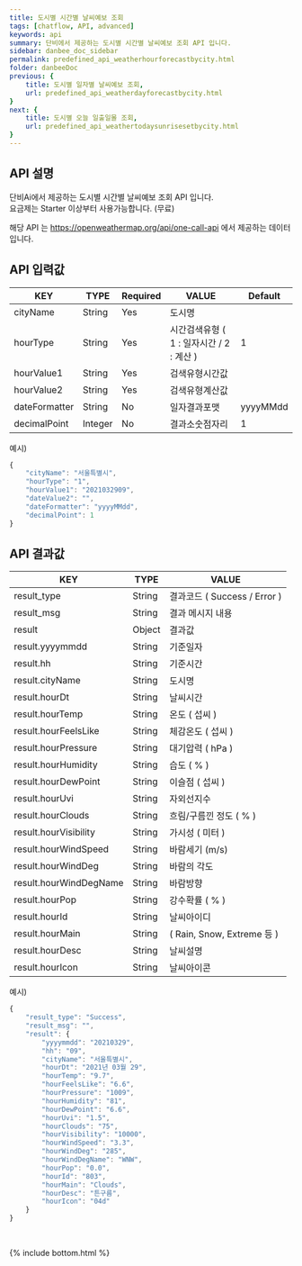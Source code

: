 ```yaml
---
title: 도시별 시간별 날씨예보 조회
tags: [chatflow, API, advanced]
keywords: api
summary: 단비에서 제공하는 도시별 시간별 날씨예보 조회 API 입니다.
sidebar: danbee_doc_sidebar
permalink: predefined_api_weatherhourforecastbycity.html
folder: danbeeDoc
previous: {
    title: 도시별 일자별 날씨예보 조회,
    url: predefined_api_weatherdayforecastbycity.html
}
next: {
    title: 도시별 오늘 일출일몰 조회,
    url: predefined_api_weathertodaysunrisesetbycity.html
}
---
```


## API 설명

단비Ai에서 제공하는 도시별 시간별 날씨예보 조회 API 입니다. <br>
요금제는 Starter 이상부터 사용가능합니다. (무료) <br>

해당 API 는 https://openweathermap.org/api/one-call-api 에서 제공하는 데이터입니다.

## API 입력값

| KEY | TYPE | Required | VALUE | Default |
|--------|--------|--------|--------|--------|
| cityName | String | Yes | 도시명 | |
| hourType | String | Yes | 시간검색유형 ( 1 : 일자시간 / 2 : 계산 ) | 1 |
| hourValue1 | String | Yes | 검색유형시간값 |  |
| hourValue2 | String | Yes | 검색유형계산값 |  |
| dateFormatter | String | No | 일자결과포맷 | yyyyMMdd |
| decimalPoint | Integer | No | 결과소숫점자리 | 1 |

예시)
```javascript
{
    "cityName": "서울특별시",
    "hourType": "1",
    "hourValue1": "2021032909",
    "dateValue2": "",
    "dateFormatter": "yyyyMMdd",
    "decimalPoint": 1
}
```

## API 결과값

| KEY | TYPE | VALUE |
|--------|--------|--------|
| result_type | String | 결과코드 ( Success / Error ) |
| result_msg | String | 결과 메시지 내용 |
| result | Object | 결과값 |
| result.yyyymmdd | String | 기준일자 |
| result.hh | String | 기준시간 |
| result.cityName | String | 도시명 |
| result.hourDt | String | 날씨시간 |
| result.hourTemp | String | 온도 ( 섭씨 ) |
| result.hourFeelsLike | String | 체감온도 ( 섭씨 ) |
| result.hourPressure | String | 대기압력 ( hPa ) |
| result.hourHumidity | String | 습도 ( % ) |
| result.hourDewPoint | String | 이슬점 ( 섭씨 ) |
| result.hourUvi | String | 자외선지수 |
| result.hourClouds | String | 흐림/구름낀 정도 ( % ) |
| result.hourVisibility | String | 가시성 ( 미터 ) |
| result.hourWindSpeed | String | 바람세기 (m/s) |
| result.hourWindDeg | String | 바람의 각도 |
| result.hourWindDegName | String | 바람방향 |
| result.hourPop | String | 강수확률 ( % ) |
| result.hourId | String | 날씨아이디 |
| result.hourMain | String | ( Rain, Snow, Extreme 등 ) |
| result.hourDesc | String | 날씨설명 |
| result.hourIcon | String | 날씨아이콘 |

예시)
```javascript
{
    "result_type": "Success",
    "result_msg": "",
    "result": {
        "yyyymmdd": "20210329",
        "hh": "09",
        "cityName": "서울특별시",
        "hourDt": "2021년 03월 29",
        "hourTemp": "9.7",
        "hourFeelsLike": "6.6",
        "hourPressure": "1009",
        "hourHumidity": "81",
        "hourDewPoint": "6.6",
        "hourUvi": "1.5",
        "hourClouds": "75",
        "hourVisibility": "10000",
        "hourWindSpeed": "3.3",
        "hourWindDeg": "285",
        "hourWindDegName": "WNW",
        "hourPop": "0.0",
        "hourId": "803",
        "hourMain": "Clouds",
        "hourDesc": "튼구름",
        "hourIcon": "04d"
    }
}
```

<br />

{% include bottom.html %}

